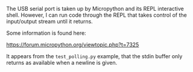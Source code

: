 The USB serial port is taken up by Micropython and its REPL interactive shell.  However, I can run code through the REPL that takes control of the input/output stream until it returns.

Some information is found here:

https://forum.micropython.org/viewtopic.php?t=7325

It appears from the `test_polling.py` example, that the stdin buffer only
returns as available when a newline is given.
